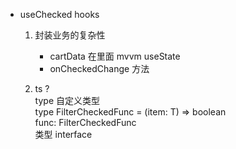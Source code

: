 <!--
 * @Description: 
 * @version: 
 * @Author: LuyunSheng
 * @Date: 2022-09-09 19:40:24
 * @LastEditTime: 2022-09-09 20:44:23
-->
- useChecked hooks                
    1. 封装业务的复杂性           
        - cartData 在里面 mvvm useState              
        - onCheckedChange 方法              

    2. ts ?             
        type 自定义类型               
        type FilterCheckedFunc = (item: T) => boolean                  
        func: FilterCheckedFunc            
        类型  interface          
